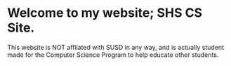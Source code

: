 # Welcome to my website; SHS CS Site.

This website is NOT affilated with SUSD in any way, and is actually student made for the Computer Science Program to help educate other students.
